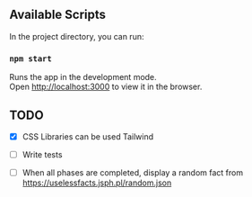 ## Available Scripts

In the project directory, you can run:

### `npm start`

Runs the app in the development mode.\
Open [http://localhost:3000](http://localhost:3000) to view it in the browser.

## TODO
- [X] CSS Libraries can be used Tailwind
- [ ] Write tests
- [ ] When all phases are completed, display a random fact from
  https://uselessfacts.jsph.pl/random.json


